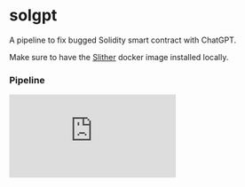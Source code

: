 # solgpt
A pipeline to fix bugged Solidity smart contract with ChatGPT.


Make sure to have the [Slither](https://github.com/crytic/slither) docker image installed locally.

### Pipeline

![alt text](https://github.com/enaples/solgpt/blob/master/img/Solidity_sc_fixer_pipeline.pdf)

